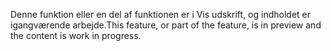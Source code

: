 <span data-ttu-id="3ec46-101">Denne funktion eller en del af funktionen er i Vis udskrift, og indholdet er igangværende arbejde.</span><span class="sxs-lookup"><span data-stu-id="3ec46-101">This feature, or part of the feature, is in preview and the content is work in progress.</span></span>